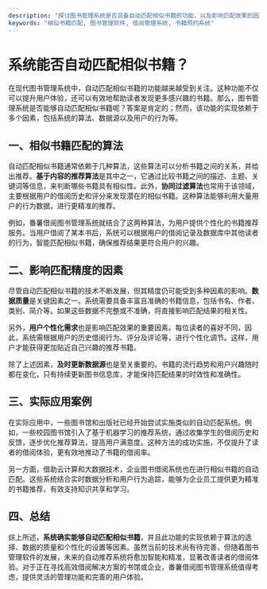 ```yaml
---
description: "探讨图书管理系统是否具备自动匹配相似书籍的功能，以及影响匹配效果的因素。"
keywords: "相似书籍匹配, 图书管理软件, 借阅管理系统, 书籍预约系统"
---
```

# 系统能否自动匹配相似书籍？

在现代图书管理系统中，自动匹配相似书籍的功能越来越受到关注。这种功能不仅可以提升用户体验，还可以有效地帮助读者发现更多感兴趣的书籍。那么，图书管理系统是否能够自动匹配相似书籍呢？答案是肯定的；然而，该功能的实现依赖于多个因素，包括系统的算法、数据源以及用户的行为等。

## 一、相似书籍匹配的算法

自动匹配相似书籍通常依赖于几种算法，这些算法可以分析书籍之间的关系，并给出推荐。**基于内容的推荐算法**是其中之一，它通过比较书籍之间的描述、主题、关键词等信息，来判断哪些书籍具有相似性。此外，**协同过滤算法**也常用于该领域，主要根据用户的借阅历史和评分来发现潜在的相似书籍。这种算法能够利用大量用户的行为数据，进行更精准的推荐。

例如，番薯借阅图书管理系统就结合了这两种算法，为用户提供个性化的书籍推荐服务。当用户借阅了某本书后，系统可以根据用户的借阅记录及数据库中其他读者的行为，智能匹配相似书籍，确保推荐结果更符合用户的兴趣。

## 二、影响匹配精度的因素

尽管自动匹配相似书籍的技术不断发展，但其精度仍可能受到多种因素的影响。**数据质量**是关键因素之一。系统需要具备丰富且准确的书籍信息，包括书名、作者、类别、简介等。如果这些数据不完整或不准确，将直接影响匹配结果的相关性。

另外，**用户个性化需求**也是影响匹配效果的重要因素。每位读者的喜好不同，因此，系统需根据用户的历史借阅行为、评分及评论等，进行个性化调节。这样，用户才能获得更加贴近自己兴趣的推荐书籍。

除了上述因素，**及时更新数据源**也是至关重要的。书籍的流行趋势和用户兴趣随时都在变化，只有持续更新图书信息库，才能保持匹配结果的时效性和准确性。

## 三、实际应用案例

在实际应用中，一些图书馆和出版社已经开始尝试实施类似的自动匹配系统。例如，一些校园图书馆引入了基于机器学习的推荐系统，通过收集学生的借阅历史和反馈，逐步优化推荐算法，提高用户满意度。这种方法的成功实施，不仅提升了读者的借阅体验，更有效地推动了书籍的借阅率。

另一方面，借助云计算和大数据技术，企业图书借阅系统也在进行相似书籍的自动匹配。这些系统结合实时数据分析和用户行为追踪，能够为企业员工提供更为精准的书籍推荐，有效支持知识共享和学习。

## 四、总结

综上所述，**系统确实能够自动匹配相似书籍**，并且此功能的实现依赖于算法的选择、数据的质量和个性化的设置等因素。虽然当前的技术尚有待完善，但随着图书管理软件的发展，未来的自动推荐系统将愈加智能和精准，显著改善读者的借阅体验。对于正在寻找高效借阅解决方案的书馆或企业，番薯借阅图书管理系统值得考虑，提供灵活的管理功能和完善的用户体验。
